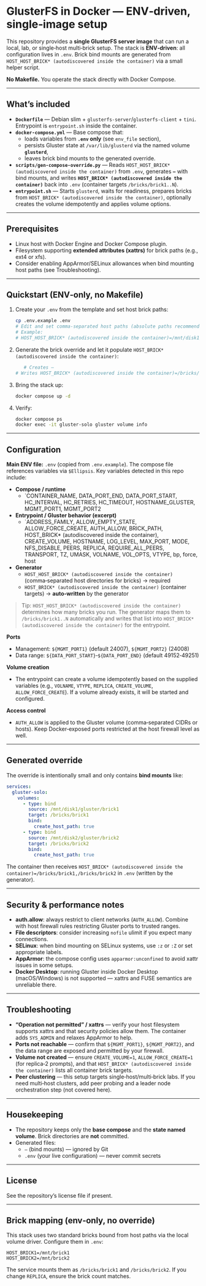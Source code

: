 # GlusterFS in Docker — ENV‑driven, single‑image setup

This repository provides a **single GlusterFS server image** that can run a local, lab, or single‑host multi‑brick setup. 
The stack is **ENV‑driven**: all configuration lives in `.env`. Brick bind mounts are generated from `HOST_HOST_BRICK* (autodiscovered inside the container)` via a small helper script.

**No Makefile.** You operate the stack directly with Docker Compose.

---
## What’s included
- **`Dockerfile`** — Debian slim + `glusterfs-server`/`glusterfs-client` + `tini`.      Entrypoint is `entrypoint.sh` inside the container.
- **`docker-compose.yml`** — Base compose that:
  - loads variables from **`.env` only** (see `env_file` section),
  - persists Gluster state at `/var/lib/glusterd` via the named volume **`glusterd`**,
  - leaves brick bind mounts to the generated override.
- **`scripts/gen-compose-override.py`** — Reads `HOST_HOST_BRICK* (autodiscovered inside the container)` from `.env`, generates **`—`** with bind mounts, and writes **`HOST_BRICK* (autodiscovered inside the container)`** back into `.env` (container targets `/bricks/brick1..N`).
- **`entrypoint.sh`** — Starts `glusterd`, waits for readiness, prepares bricks from `HOST_BRICK* (autodiscovered inside the container)`, optionally creates the volume idempotently and applies volume options.

---
## Prerequisites
- Linux host with Docker Engine and Docker Compose plugin.
- Filesystem supporting **extended attributes (xattrs)** for brick paths (e.g., ext4 or xfs).
- Consider enabling AppArmor/SELinux allowances when bind mounting host paths (see Troubleshooting).

---
## Quickstart (ENV‑only, no Makefile)
1) Create your `.env` from the template and set host brick paths:
   ```bash
   cp .env.example .env
   # Edit and set comma‑separated host paths (absolute paths recommended)
   # Example:
   # HOST_HOST_BRICK* (autodiscovered inside the container)=/mnt/disk1/gluster/brick1,/mnt/disk2/gluster/brick2
   ```
2) Generate the brick override and let it populate `HOST_BRICK* (autodiscovered inside the container)`:
   ```bash
      # Creates —
   # Writes HOST_BRICK* (autodiscovered inside the container)=/bricks/brick1,/bricks/brick2 into .env
   ```
3) Bring the stack up:
   ```bash
   docker compose up -d
   ```
4) Verify:
   ```bash
   docker compose ps
   docker exec -it gluster-solo gluster volume info
   ```

---
## Configuration

**Main ENV file:** `.env` (copied from `.env.example`). The compose file references variables via `$Ellipsis`. Key variables detected in this repo include:

- **Compose / runtime**
  - `CONTAINER_NAME, DATA_PORT_END, DATA_PORT_START, HC_INTERVAL, HC_RETRIES, HC_TIMEOUT, HOSTNAME_GLUSTER, MGMT_PORT1, MGMT_PORT2
- **Entrypoint / Gluster behavior (excerpt)**
  - `ADDRESS_FAMILY, ALLOW_EMPTY_STATE, ALLOW_FORCE_CREATE, AUTH_ALLOW, BRICK_PATH, HOST_BRICK* (autodiscovered inside the container), CREATE_VOLUME, HOSTNAME, LOG_LEVEL, MAX_PORT, MODE, NFS_DISABLE, PEERS, REPLICA, REQUIRE_ALL_PEERS, TRANSPORT, TZ, UMASK, VOLNAME, VOL_OPTS, VTYPE, bp, force, host
- **Generator**
  - `HOST_HOST_BRICK* (autodiscovered inside the container)` (comma‑separated host directories for bricks) → required
  - `HOST_BRICK* (autodiscovered inside the container)` (container targets) → **auto‑written** by the generator

> Tip: `HOST_HOST_BRICK* (autodiscovered inside the container)` determines how many bricks you run. The generator maps them to `/bricks/brick1..N` automatically and writes that list into `HOST_BRICK* (autodiscovered inside the container)` for the entrypoint.

**Ports**
- Management: `${MGMT_PORT1}` (default 24007), `${MGMT_PORT2}` (24008)
- Data range: `${DATA_PORT_START}`‑`${DATA_PORT_END}` (default 49152‑49251)

**Volume creation**
- The entrypoint can create a volume idempotently based on the supplied variables (e.g., `VOLNAME`, `VTYPE`, `REPLICA`, `CREATE_VOLUME`, `ALLOW_FORCE_CREATE`).      If a volume already exists, it will be started and configured.

**Access control**
- `AUTH_ALLOW` is applied to the Gluster volume (comma‑separated CIDRs or hosts).      Keep Docker‑exposed ports restricted at the host firewall level as well.

---
## Generated override

The override is intentionally small and only contains **bind mounts** like:
```yaml
services:
  gluster-solo:
    volumes:
      - type: bind
        source: /mnt/disk1/gluster/brick1
        target: /bricks/brick1
        bind:
          create_host_path: true
      - type: bind
        source: /mnt/disk2/gluster/brick2
        target: /bricks/brick2
        bind:
          create_host_path: true
```
The container then receives `HOST_BRICK* (autodiscovered inside the container)=/bricks/brick1,/bricks/brick2` in `.env` (written by the generator).

---
## Security & performance notes
- **auth.allow**: always restrict to client networks (`AUTH_ALLOW`).      Combine with host firewall rules restricting Gluster ports to trusted ranges.
- **File descriptors**: consider increasing `nofile` ulimit if you expect many connections.
- **SELinux**: when bind mounting on SELinux systems, use `:z` or `:Z` or set appropriate labels.
- **AppArmor**: the compose config uses `apparmor:unconfined` to avoid xattr issues in some setups.
- **Docker Desktop**: running Gluster inside Docker Desktop (macOS/Windows) is not supported — xattrs and FUSE semantics are unreliable there.

---
## Troubleshooting
- **“Operation not permitted” / xattrs** — verify your host filesystem supports xattrs and that security policies allow them. The container adds `SYS_ADMIN` and relaxes AppArmor to help.
- **Ports not reachable** — confirm that `${MGMT_PORT1}`, `${MGMT_PORT2}`, and the data range are exposed and permitted by your firewall.
- **Volume not created** — ensure `CREATE_VOLUME=1`, `ALLOW_FORCE_CREATE=1` (for replica‑2 prompts), and that `HOST_BRICK* (autodiscovered inside the container)` lists all container brick targets.
- **Peer clustering** — this setup targets single‑host/multi‑brick labs. If you need multi‑host clusters, add peer probing and a leader node orchestration step (not covered here).

---
## Housekeeping
- The repository keeps only the **base compose** and the **state named volume**. Brick directories are **not** committed.
- Generated files:
  - `—` (bind mounts) — ignored by Git
  - `.env` (your live configuration) — never commit secrets

---
## License
See the repository’s license file if present.


---
## Brick mapping (env‑only, no override)
This stack uses two standard bricks bound from host paths via the local volume driver.
Configure them in `.env`:
```env
HOST_BRICK1=/mnt/brick1
HOST_BRICK2=/mnt/brick2
```
The service mounts them as `/bricks/brick1` and `/bricks/brick2`. If you change `REPLICA`, ensure the brick count matches.
